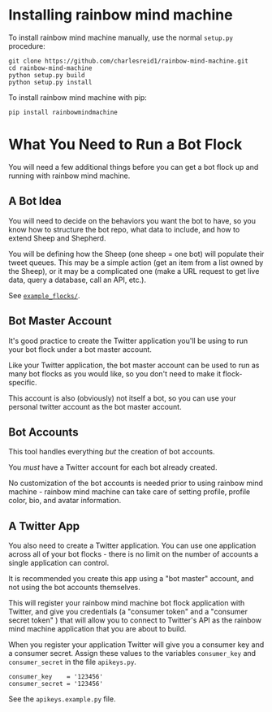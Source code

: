 # Installing rainbow mind machine

To install rainbow mind machine manually, use the 
normal `setup.py` procedure:

```
git clone https://github.com/charlesreid1/rainbow-mind-machine.git
cd rainbow-mind-machine
python setup.py build 
python setup.py install
```

To install rainbow mind machine with pip:

```
pip install rainbowmindmachine
```


# What You Need to Run a Bot Flock

You will need a few additional things before you can get a bot flock
up and running with rainbow mind machine.

## A Bot Idea

You will need to decide on the behaviors
you want the bot to have, so you know how to 
structure the bot repo, what data to include,
and how to extend Sheep and Shepherd.

You will be defining how the Sheep 
(one sheep = one bot)
will populate their tweet queues.
This may be a simple action (get an item 
from a list owned by the Sheep), 
or it may be a complicated one
(make a URL request to get live data,
query a database, call an API, etc.).

See [`example_flocks/`](/example_flocks).

## Bot Master Account

It's good practice to create the Twitter application 
you'll be using to run your bot flock under a bot master account.

Like your Twitter application, the bot master account 
can be used to run as many bot flocks as you would like,
so you don't need to make it flock-specific.

This account is also (obviously) not itself a bot,
so you can use your personal twitter account 
as the bot master account.

## Bot Accounts

This tool handles everything _but_ the creation of bot accounts. 

You _must_ have a Twitter account for each bot already created.

No customization of the bot accounts is needed 
prior to using rainbow mind machine - 
rainbow mind machine can take care of setting
profile, profile color, bio, and avatar information.

## A Twitter App

You also need to create a Twitter application.
You can use one application across all of your 
bot flocks - there is no limit on the number of 
accounts a single application can control.

It is recommended you create this app using a 
"bot master" account, and not using the bot 
accounts themselves.

This will register your rainbow mind machine bot flock 
application with Twitter, and give you credentials 
(a "consumer token" and a "consumer secret token" )
that will allow you to connect to Twitter's API
as the rainbow mind machine application that you are 
about to build.

When you register your application Twitter will give you a consumer key 
and a consumer secret. Assign these values to the variables `consumer_key`
and `consumer_secret` in the file `apikeys.py`.

```
consumer_key    = '123456'
consumer_secret = '123456'
```

See the `apikeys.example.py` file.

